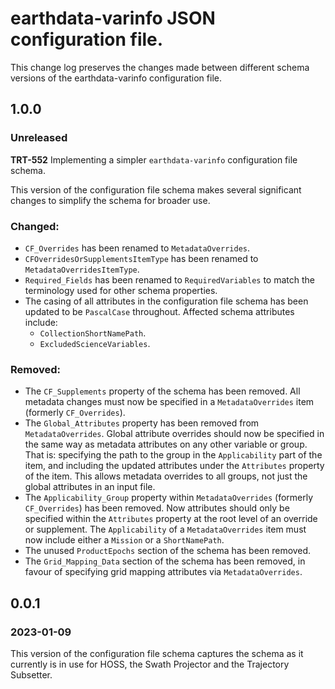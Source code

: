 # earthdata-varinfo JSON configuration file.

This change log preserves the changes made between different schema versions of
the earthdata-varinfo configuration file.

## 1.0.0
### Unreleased

**TRT-552** Implementing a simpler `earthdata-varinfo` configuration file schema.

This version of the configuration file schema makes several significant changes
to simplify the schema for broader use.

### Changed:

* `CF_Overrides` has been renamed to `MetadataOverrides`.
* `CFOverridesOrSupplementsItemType` has been renamed to
  `MetadataOverridesItemType`.
* `Required_Fields` has been renamed to `RequiredVariables` to match the
  terminology used for other schema properties.
* The casing of all attributes in the configuration file schema has been
  updated to be `PascalCase` throughout. Affected schema attributes include:
  * `CollectionShortNamePath`.
  * `ExcludedScienceVariables`.

### Removed:

* The `CF_Supplements` property of the schema has been removed. All metadata
  changes must now be specified in a `MetadataOverrides` item (formerly
  `CF_Overrides`).
* The `Global_Attributes` property has been removed from `MetadataOverrides`.
  Global attribute overrides should now be specified in the same way as
  metadata attributes on any other variable or group. That is: specifying the
  path to the group in the `Applicability` part of the item, and including the
  updated attributes under the `Attributes` property of the item. This allows
  metadata overrides to all groups, not just the global attributes in an input
  file.
* The `Applicability_Group` property within `MetadataOverrides` (formerly
  `CF_Overrides`) has been removed. Now attributes should only be specified
  within the `Attributes` property at the root level of an override or
  supplement. The `Applicability` of a `MetadataOverrides` item must now
  include either a `Mission` or a `ShortNamePath`.
* The unused `ProductEpochs` section of the schema has been removed.
* The `Grid_Mapping_Data` section of the schema has been removed, in favour of
  specifying grid mapping attributes via `MetadataOverrides`.

## 0.0.1
### 2023-01-09

This version of the configuration file schema captures the schema as it
currently is in use for HOSS, the Swath Projector and the Trajectory Subsetter.

